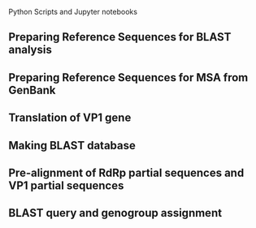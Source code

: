 Python Scripts and Jupyter notebooks


## Preparing Reference Sequences for BLAST analysis

## Preparing Reference Sequences for MSA from GenBank

## Translation of VP1 gene

## Making BLAST database

## Pre-alignment of RdRp partial sequences and VP1 partial sequences

## BLAST query and genogroup assignment

